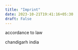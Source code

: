 ```yaml
---
title: "Imprint"
date: 2023-10-21T19:41:16+05:30
draft: False
---
```

accordance to law

chandigarh
india
